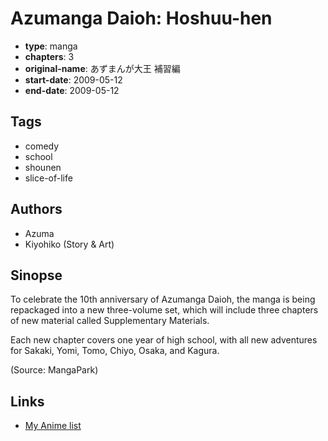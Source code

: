 # Azumanga Daioh: Hoshuu-hen

-   **type**: manga
-   **chapters**: 3
-   **original-name**: あずまんが大王 補習編
-   **start-date**: 2009-05-12
-   **end-date**: 2009-05-12

## Tags

-   comedy
-   school
-   shounen
-   slice-of-life

## Authors

-   Azuma
-   Kiyohiko (Story & Art)

## Sinopse

To celebrate the 10th anniversary of Azumanga Daioh, the manga is being repackaged into a new three-volume set, which will include three chapters of new material called Supplementary Materials.

Each new chapter covers one year of high school, with all new adventures for Sakaki, Yomi, Tomo, Chiyo, Osaka, and Kagura.

(Source: MangaPark)

## Links

-   [My Anime list](https://myanimelist.net/manga/13992/Azumanga_Daioh__Hoshuu-hen)
